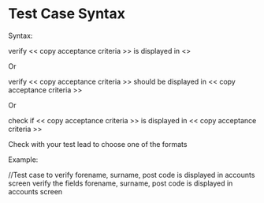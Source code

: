 
# Test Case Syntax

Syntax:

verify << copy acceptance criteria >> is displayed in <>

Or

verify << copy acceptance criteria >> should be displayed in << copy acceptance criteria >>

Or

check if << copy acceptance criteria >> is displayed in << copy acceptance criteria >>

Check with your test lead to choose one of the formats

Example:

//Test case to verify forename, surname, post code is displayed in accounts screen 
verify the fields forename, surname, post code is displayed in accounts screen
